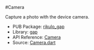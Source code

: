 #Camera

Capture a photo with the device camera.

* PUB Package: [rikulo_gap](http://pub.dartlang.org/packages/rikulo_gap)
* Library: [gap](gap:)
* API Reference: [Camera](gap:gap)
* Source: [Camera.dart](source:gap:lib/src)
